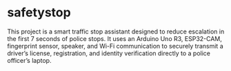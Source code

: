 # safetystop
This project is a smart traffic stop assistant designed to reduce escalation in the first 7 seconds of police stops. It uses an Arduino Uno R3, ESP32-CAM, fingerprint sensor, speaker, and Wi-Fi communication to securely transmit a driver’s license, registration, and identity verification directly to a police officer’s laptop.
